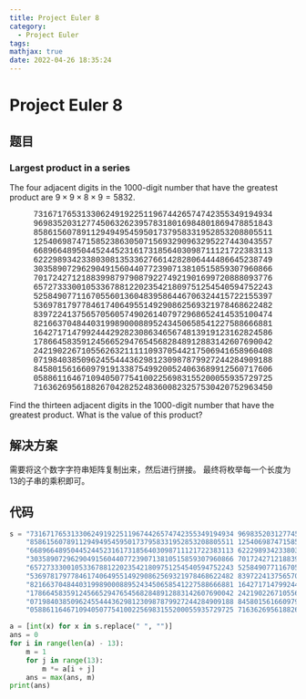 ```yaml
---
title: Project Euler 8
category:
  - Project Euler
tags:
mathjax: true
date: 2022-04-26 18:35:24
---
```


<escape><!-- more --></escape>

# Project Euler 8

## 题目

### Largest product in a series

The four adjacent digits in the $1000$-digit number that have the greatest product are $9\times9\times8\times9=5832$.

<center style="font-family:'Courier New',monospace;">
73167176531330624919225119674426574742355349194934<br/>
96983520312774506326239578318016984801869478851843<br/>
85861560789112949495459501737958331952853208805511<br/>
12540698747158523863050715693290963295227443043557<br/>
66896648950445244523161731856403098711121722383113<br/>
62229893423380308135336276614282806444486645238749<br/>
30358907296290491560440772390713810515859307960866<br/>
70172427121883998797908792274921901699720888093776<br/>
65727333001053367881220235421809751254540594752243<br/>
52584907711670556013604839586446706324415722155397<br/>
53697817977846174064955149290862569321978468622482<br/>
83972241375657056057490261407972968652414535100474<br/>
82166370484403199890008895243450658541227588666881<br/>
16427171479924442928230863465674813919123162824586<br/>
17866458359124566529476545682848912883142607690042<br/>
24219022671055626321111109370544217506941658960408<br/>
07198403850962455444362981230987879927244284909188<br/>
84580156166097919133875499200524063689912560717606<br/>
05886116467109405077541002256983155200055935729725<br/>
71636269561882670428252483600823257530420752963450<br/>
</center>

Find the thirteen adjacent digits in the $1000$-digit number that have the greatest product. What is the value of this product?

## 解决方案

需要将这个数字字符串矩阵复制出来，然后进行拼接。
最终将枚举每一个长度为$13$的子串的乘积即可。

## 代码

```Python
s = "73167176531330624919225119674426574742355349194934 96983520312774506326239578318016984801869478851843 " \
    "85861560789112949495459501737958331952853208805511 12540698747158523863050715693290963295227443043557 " \
    "66896648950445244523161731856403098711121722383113 62229893423380308135336276614282806444486645238749 " \
    "30358907296290491560440772390713810515859307960866 70172427121883998797908792274921901699720888093776 " \
    "65727333001053367881220235421809751254540594752243 52584907711670556013604839586446706324415722155397 " \
    "53697817977846174064955149290862569321978468622482 83972241375657056057490261407972968652414535100474 " \
    "82166370484403199890008895243450658541227588666881 16427171479924442928230863465674813919123162824586 " \
    "17866458359124566529476545682848912883142607690042 24219022671055626321111109370544217506941658960408 " \
    "07198403850962455444362981230987879927244284909188 84580156166097919133875499200524063689912560717606 " \
    "05886116467109405077541002256983155200055935729725 71636269561882670428252483600823257530420752963450 "

a = [int(x) for x in s.replace(" ", "")]
ans = 0
for i in range(len(a) - 13):
    m = 1
    for j in range(13):
        m *= a[i + j]
    ans = max(ans, m)
print(ans)
```
